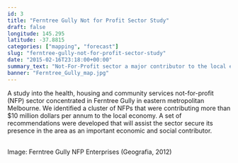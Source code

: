 ```yaml
---
id: 3
title: "Ferntree Gully Not for Profit Sector Study"
draft: false
longitude: 145.295
latitude: -37.8815
categories: ["mapping", "forecast"]
slug: "ferntree-gully-not-for-profit-sector-study"
date: "2015-02-16T23:18:00+00:00"
summary_text: "Not-For-Profit sector a major contributor to the local economy"
banner: "Ferntree_Gully_map.jpg"
---
```


A study into the health, housing and community services not-for-profit (NFP) sector concentrated in Ferntree Gully in eastern metropolitan Melbourne. We identified a cluster of NFPs that were contributing more than $10 million dollars per annum to the local economy. A set of recommendations were developed that will&nbsp;assist the sector secure its presence in the area as an important economic and social contributor.&nbsp;<br><br><div><span class="wysiwyg-color-silver">Image: Ferntree Gully NFP Enterprises (Geografia, 2012)</span></div><br><br>
